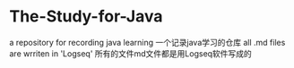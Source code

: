 # The-Study-for-Java
a repository for recording java learning
一个记录java学习的仓库
all .md files are wrriten in 'Logseq' 
所有的文件md文件都是用Logseq软件写成的
